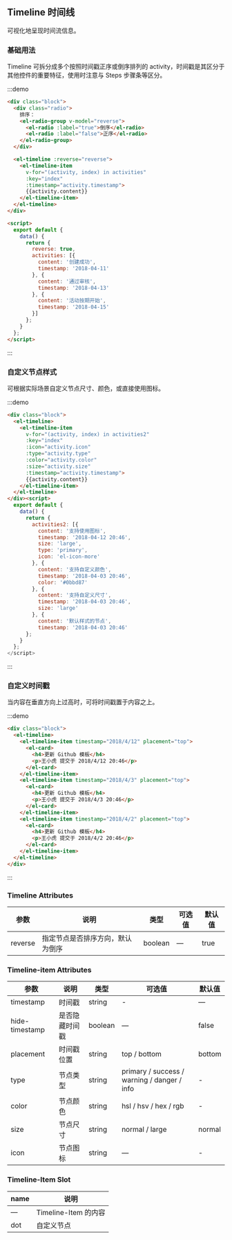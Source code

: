 <script>
  export default {
    data() {
      return {
        reverse: true,
        activities: [{
          content: '创建成功',
          timestamp: '2018-04-11'
        }, {
          content: '通过审核',
          timestamp: '2018-04-13'
        }, {
          content: '活动按期开始',
          timestamp: '2018-04-15'
        }],
        activities2: [{
          content: '支持使用图标',
          timestamp: '2018-04-12 20:46',
          size: 'large',
          type: 'primary',
          icon: 'el-icon-more'
        }, {
          content: '支持自定义颜色',
          timestamp: '2018-04-03 20:46',
          color: '#0bbd87'
        }, {
          content: '支持自定义尺寸',
          timestamp: '2018-04-03 20:46',
          size: 'large'
        }, {
          content: '默认样式的节点',
          timestamp: '2018-04-03 20:46'
        }]
      };
    }
  };
</script>
<style>
  .demo-timeline .source .radio {
    margin-bottom: 20px;
  }
  .demo-timeline .source .radio .el-radio-group {
    margin-left: 20px;
  }
</style>

## Timeline 时间线

可视化地呈现时间流信息。

### 基础用法

Timeline 可拆分成多个按照时间戳正序或倒序排列的 activity，时间戳是其区分于其他控件的重要特征，使⽤时注意与 Steps 步骤条等区分。

:::demo
```html
<div class="block">
  <div class="radio">
    排序：
    <el-radio-group v-model="reverse">
      <el-radio :label="true">倒序</el-radio>
      <el-radio :label="false">正序</el-radio>
    </el-radio-group>
  </div>

  <el-timeline :reverse="reverse">
    <el-timeline-item
      v-for="(activity, index) in activities"
      :key="index"
      :timestamp="activity.timestamp">
      {{activity.content}}
    </el-timeline-item>
  </el-timeline>
</div>

<script>
  export default {
    data() {
      return {
        reverse: true,
        activities: [{
          content: '创建成功',
          timestamp: '2018-04-11'
        }, {
          content: '通过审核',
          timestamp: '2018-04-13'
        }, {
          content: '活动按期开始',
          timestamp: '2018-04-15'
        }]
      };
    }
  };
</script>
```
:::

### ⾃定义节点样式

可根据实际场景⾃定义节点尺⼨、颜⾊，或直接使⽤图标。

:::demo
```html
<div class="block">
  <el-timeline>
    <el-timeline-item
      v-for="(activity, index) in activities2"
      :key="index"
      :icon="activity.icon"
      :type="activity.type"
      :color="activity.color"
      :size="activity.size"
      :timestamp="activity.timestamp">
      {{activity.content}}
    </el-timeline-item>
  </el-timeline>
</div><script>
  export default {
    data() {
      return {
        activities2: [{
          content: '支持使用图标',
          timestamp: '2018-04-12 20:46',
          size: 'large',
          type: 'primary',
          icon: 'el-icon-more'
        }, {
          content: '支持自定义颜色',
          timestamp: '2018-04-03 20:46',
          color: '#0bbd87'
        }, {
          content: '支持自定义尺寸',
          timestamp: '2018-04-03 20:46',
          size: 'large'
        }, {
          content: '默认样式的节点',
          timestamp: '2018-04-03 20:46'
      };
    }
  };
</script>
```
:::

### ⾃定义时间戳

当内容在垂直⽅向上过⾼时，可将时间戳置于内容之上。

:::demo
```html
<div class="block">
  <el-timeline>
    <el-timeline-item timestamp="2018/4/12" placement="top">
      <el-card>
        <h4>更新 Github 模板</h4>
        <p>王小虎 提交于 2018/4/12 20:46</p>
      </el-card>
    </el-timeline-item>
    <el-timeline-item timestamp="2018/4/3" placement="top">
      <el-card>
        <h4>更新 Github 模板</h4>
        <p>王小虎 提交于 2018/4/3 20:46</p>
      </el-card>
    </el-timeline-item>
    <el-timeline-item timestamp="2018/4/2" placement="top">
      <el-card>
        <h4>更新 Github 模板</h4>
        <p>王小虎 提交于 2018/4/2 20:46</p>
      </el-card>
    </el-timeline-item>
  </el-timeline>
</div>
```
:::

### Timeline Attributes
| 参数      | 说明    | 类型      | 可选值       | 默认值   |
|---------- |-------- |---------- |-------------  |-------- |
| reverse | 指定节点是否排序方向，默认为倒序 | boolean | — | true |

### Timeline-item Attributes
| 参数      | 说明    | 类型      | 可选值       | 默认值   |
|---------- |-------- |---------- |-------------  |-------- |
| timestamp     | 时间戳 | string  | - | — |
| hide-timestamp  | 是否隐藏时间戳 | boolean | — | false |
| placement | 时间戳位置 | string | top / bottom | bottom |
| type | 节点类型 | string | primary / success / warning / danger / info | - |
| color | 节点颜色 | string | hsl / hsv / hex / rgb | - |
| size | 节点尺寸 | string | normal / large | normal |
| icon | 节点图标 | string | — | - |

### Timeline-Item Slot
| name | 说明 |
|------|--------|
| — | Timeline-Item 的内容 |
| dot | 自定义节点 |
